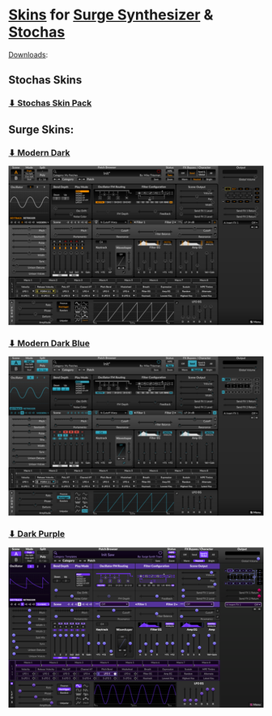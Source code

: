 # [Skins](https://surge-synthesizer.github.io/skin-library) for [Surge Synthesizer](https://surge-synthesizer.github.io/) & [Stochas](https://stochas.org/)

[Downloads](https://github.com/mthierman/surge-skins/releases/tag/skins):

## Stochas Skins

### [&#11015; Stochas Skin Pack](https://github.com/mthierman/surge-skins/releases/download/skins/stochas-skins.zip)

## Surge Skins:

### [&#11015; Modern Dark](https://github.com/mthierman/surge-skins/releases/download/skins/modern-dark.zip)
![Modern Dark](/screenshots/modern-dark.png)

### [&#11015; Modern Dark Blue](https://github.com/mthierman/surge-skins/releases/download/skins/modern-dark-blue.zip)
![Modern Dark Blue](/screenshots/modern-dark-blue.png)

### [&#11015; Dark Purple](https://github.com/mthierman/surge-skins/releases/download/skins/dark-purple.zip)
![Dark Purple](/screenshots/dark-purple.png)
